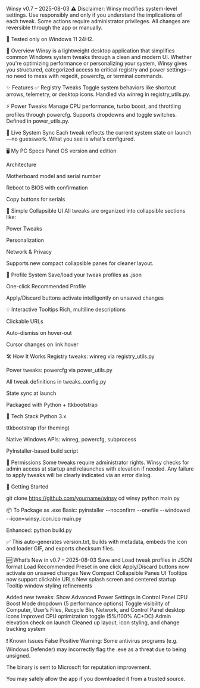 Winsy v0.7 – 2025-08-03
⚠️ Disclaimer: Winsy modifies system-level settings. Use responsibly and only if you understand the implications of each tweak. Some actions require administrator privileges. All changes are reversible through the app or manually.

🧪 Tested only on Windows 11 24H2.

🧭 Overview
Winsy is a lightweight desktop application that simplifies common Windows system tweaks through a clean and modern UI. Whether you're optimizing performance or personalizing your system, Winsy gives you structured, categorized access to critical registry and power settings—no need to mess with regedit, powercfg, or terminal commands.

✨ Features
✅ Registry Tweaks
Toggle system behaviors like shortcut arrows, telemetry, or desktop icons. Handled via winreg in registry_utils.py.

⚡ Power Tweaks
Manage CPU performance, turbo boost, and throttling profiles through powercfg. Supports dropdowns and toggle switches. Defined in power_utils.py.

🔄 Live System Sync
Each tweak reflects the current system state on launch—no guesswork. What you see is what’s configured.

🖥️ My PC Specs Panel
OS version and edition

Architecture

Motherboard model and serial number

Reboot to BIOS with confirmation

Copy buttons for serials

🧩 Simple Collapsible UI
All tweaks are organized into collapsible sections like:

Power Tweaks

Personalization

Network & Privacy

Supports new compact collapsible panes for cleaner layout.

🔧 Profile System
Save/load your tweak profiles as .json

One-click Recommended Profile

Apply/Discard buttons activate intelligently on unsaved changes

💡 Interactive Tooltips
Rich, multiline descriptions

Clickable URLs

Auto-dismiss on hover-out

Cursor changes on link hover

🛠️ How It Works
Registry tweaks: winreg via registry_utils.py

Power tweaks: powercfg via power_utils.py

All tweak definitions in tweaks_config.py

State sync at launch

Packaged with Python + ttkbootstrap

🧪 Tech Stack
Python 3.x

ttkbootstrap (for theming)

Native Windows APIs: winreg, powercfg, subprocess

PyInstaller-based build script

🔐 Permissions
Some tweaks require administrator rights. Winsy checks for admin access at startup and relaunches with elevation if needed. Any failure to apply tweaks will be clearly indicated via an error dialog.

🚀 Getting Started

git clone https://github.com/yourname/winsy
cd winsy
python main.py

📦 To Package as .exe
Basic:
pyinstaller --noconfirm --onefile --windowed --icon=winsy_icon.ico main.py

Enhanced:
python build.py

✅ This auto-generates version.txt, builds with metadata, embeds the icon and loader GIF, and exports checksum files.

🆕 What’s New in v0.7 – 2025-08-03
Save and Load tweak profiles in JSON format
Load Recommended Preset in one click
Apply/Discard buttons now activate on unsaved changes
New Compact Collapsible Panes UI
Tooltips now support clickable URLs
New splash screen and centered startup
Tooltip window styling refinements

Added new tweaks:
Show Advanced Power Settings in Control Panel
CPU Boost Mode dropdown (5 performance options)
Toggle visibility of Computer, User’s Files, Recycle Bin, Network, and Control Panel desktop icons
Improved CPU optimization toggle (5%/100% AC+DC)
Admin elevation check on launch
Cleaned up layout, icon styling, and change tracking system

❗ Known Issues
False Positive Warning: Some antivirus programs (e.g. Windows Defender) may incorrectly flag the .exe as a threat due to being unsigned.

The binary is sent to Microsoft for reputation improvement.

You may safely allow the app if you downloaded it from a trusted source.
